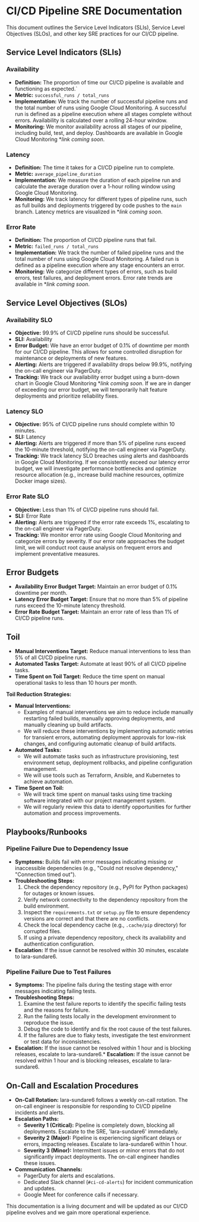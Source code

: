 # CI/CD Pipeline SRE Documentation

This document outlines the Service Level Indicators (SLIs), Service Level Objectives (SLOs), and other key SRE practices for our CI/CD pipeline.

## Service Level Indicators (SLIs)

### Availability

* **Definition:** The proportion of time our CI/CD pipeline is available and functioning as expected.`
* **Metric:** `successful_runs / total_runs`
* **Implementation:** We track the number of successful pipeline runs and the total number of runs using Google Cloud Monitoring. A successful run is defined as a pipeline execution where all stages complete without errors. Availability is calculated over a rolling 24-hour window.
* **Monitoring:** We monitor availability across all stages of our pipeline, including build, test, and deploy.  Dashboards are available in Google Cloud Monitoring  **link coming soon*.

### Latency

* **Definition:** The time it takes for a CI/CD pipeline run to complete.
* **Metric:** `average_pipeline_duration`
* **Implementation:** We measure the duration of each pipeline run and calculate the average duration over a 1-hour rolling window using Google Cloud Monitoring.
* **Monitoring:** We track latency for different types of pipeline runs, such as full builds and deployments triggered by code pushes to the `main` branch. Latency metrics are visualized in  **link coming soon*.

### Error Rate

* **Definition:** The proportion of CI/CD pipeline runs that fail.
* **Metric:** `failed_runs / total_runs`
* **Implementation:** We track the number of failed pipeline runs and the total number of runs using Google Cloud Monitoring. A failed run is defined as a pipeline execution where any stage encounters an error.
* **Monitoring:** We categorize different types of errors, such as build errors, test failures, and deployment errors. Error rate trends are available in **link coming soon*.


## Service Level Objectives (SLOs)

### Availability SLO

* **Objective:** 99.9% of CI/CD pipeline runs should be successful.
* **SLI:** Availability
* **Error Budget:** We have an error budget of 0.1% of downtime per month for our CI/CD pipeline. This allows for some controlled disruption for maintenance or deployments of new features.
* **Alerting:** Alerts are triggered if availability drops below 99.9%, notifying the on-call engineer via PagerDuty.
* **Tracking:** We track our availability error budget using a burn-down chart in Google Cloud Monitoring **link coming soon*. If we are in danger of exceeding our error budget, we will temporarily halt feature deployments and prioritize reliability fixes.

### Latency SLO

* **Objective:** 95% of CI/CD pipeline runs should complete within 10 minutes.
* **SLI:** Latency
* **Alerting:** Alerts are triggered if more than 5% of pipeline runs exceed the 10-minute threshold, notifying the on-call engineer via PagerDuty.
* **Tracking:** We track latency SLO breaches using alerts and dashboards in Google Cloud Monitoring. If we consistently exceed our latency error budget, we will investigate performance bottlenecks and optimize resource allocation (e.g., increase build machine resources, optimize Docker image sizes).

### Error Rate SLO

* **Objective:** Less than 1% of CI/CD pipeline runs should fail.
* **SLI:** Error Rate
* **Alerting:** Alerts are triggered if the error rate exceeds 1%, escalating to the on-call engineer via PagerDuty.
* **Tracking:** We monitor error rate using Google Cloud Monitoring and categorize errors by severity. If our error rate approaches the budget limit, we will conduct root cause analysis on frequent errors and implement preventative measures.


## Error Budgets

* **Availability Error Budget Target:** Maintain an error budget of 0.1% downtime per month.
* **Latency Error Budget Target:** Ensure that no more than 5% of pipeline runs exceed the 10-minute latency threshold.
* **Error Rate Budget Target:** Maintain an error rate of less than 1% of CI/CD pipeline runs.


## Toil

* **Manual Interventions Target:** Reduce manual interventions to less than 5% of all CI/CD pipeline runs.
* **Automated Tasks Target:** Automate at least 90% of all CI/CD pipeline tasks.
* **Time Spent on Toil Target:** Reduce the time spent on manual operational tasks to less than 10 hours per month.

**Toil Reduction Strategies:**

* **Manual Interventions:** 
    * Examples of manual interventions we aim to reduce include manually restarting failed builds, manually approving deployments, and manually cleaning up build artifacts.
    * We will reduce these interventions by implementing automatic retries for transient errors, automating deployment approvals for low-risk changes, and configuring automatic cleanup of build artifacts.
* **Automated Tasks:** 
    * We will automate tasks such as infrastructure provisioning, test environment setup, deployment rollbacks, and pipeline configuration management.
    * We will use tools such as Terraform, Ansible, and Kubernetes to achieve automation.
* **Time Spent on Toil:**
    * We will track time spent on manual tasks using time tracking software integrated with our project management system.
    * We will regularly review this data to identify opportunities for further automation and process improvements.


## Playbooks/Runbooks

### Pipeline Failure Due to Dependency Issue

* **Symptoms:** Builds fail with error messages indicating missing or inaccessible dependencies (e.g., "Could not resolve dependency," "Connection timed out").
* **Troubleshooting Steps:**
    1. Check the dependency repository (e.g., PyPI for Python packages) for outages or known issues.
    2. Verify network connectivity to the dependency repository from the build environment.
    3. Inspect the `requirements.txt` or `setup.py` file to ensure dependency versions are correct and that there are no conflicts.
    4. Check the local dependency cache (e.g., `.cache/pip` directory) for corrupted files.
    5. If using a private dependency repository, check its availability and authentication configuration.
* **Escalation:** If the issue cannot be resolved within 30 minutes, escalate to lara-sundare6.

### Pipeline Failure Due to Test Failures

* **Symptoms:** The pipeline fails during the testing stage with error messages indicating failing tests.
* **Troubleshooting Steps:**
    1. Examine the test failure reports to identify the specific failing tests and the reasons for failure.
    2. Run the failing tests locally in the development environment to reproduce the issue.
    3. Debug the code to identify and fix the root cause of the test failures.
    4. If the failures are due to flaky tests, investigate the test environment or test data for inconsistencies.
* **Escalation:** If the issue cannot be resolved within 1 hour and is blocking releases, escalate to lara-sundare6.* **Escalation:** If the issue cannot be resolved within 1 hour and is blocking releases, escalate to lara-sundare6.

## On-Call and Escalation Procedures

* **On-Call Rotation:** lara-sundare6 follows a weekly on-call rotation. The on-call engineer is responsible for responding to CI/CD pipeline incidents and alerts.
* **Escalation Paths:**
    * **Severity 1 (Critical):** Pipeline is completely down, blocking all deployments. Escalate to the SRE, 'lara-sundare6' immediately.
    * **Severity 2 (Major):** Pipeline is experiencing significant delays or errors, impacting releases. Escalate to lara-sundare6 within 1 hour.
    * **Severity 3 (Minor):** Intermittent issues or minor errors that do not significantly impact deployments. The on-call engineer handles these issues.
* **Communication Channels:**
    * PagerDuty for alerts and escalations.
    * Dedicated Slack channel (`#ci-cd-alerts`) for incident communication and updates.
    * Google Meet for conference calls if necessary.

This documentation is a living document and will be updated as our CI/CD pipeline evolves and we gain more operational experience.

